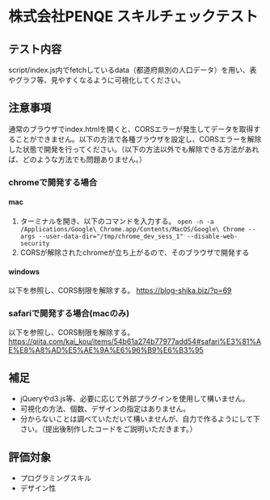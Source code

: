 # 株式会社PENQE スキルチェックテスト

## テスト内容
script/index.js内でfetchしているdata（都道府県別の人口データ）を用い、表やグラフ等、見やすくなるように可視化してください。

## 注意事項
通常のブラウザでindex.htmlを開くと、CORSエラーが発生してデータを取得することができません。以下の方法で各種ブラウザを設定し、CORSエラーを解除した状態で開発を行ってください。（以下の方法以外でも解除できる方法があれば、どのような方法でも問題ありません。）

### chromeで開発する場合

#### mac
1. ターミナルを開き、以下のコマンドを入力する。
`open -n -a /Applications/Google\ Chrome.app/Contents/MacOS/Google\ Chrome --args --user-data-dir="/tmp/chrome_dev_sess_1" --disable-web-security`
2. CORSが解除されたchromeが立ち上がるので、そのブラウザで開発する

#### windows
以下を参照し、CORS制限を解除する。
https://blog-shika.biz/?p=69

### safariで開発する場合(macのみ)
以下を参照し、CORS制限を解除する。
https://qiita.com/kai_kou/items/54b61a274b77977add54#safari%E3%81%AE%E8%A8%AD%E5%AE%9A%E6%96%B9%E6%B3%95

## 補足
- jQueryやd3.js等、必要に応じて外部プラグインを使用して構いません。
- 可視化の方法、個数、デザインの指定はありません。
- 分からないことは調べていただいて構いませんが、自力で作るようにして下さい。（提出後制作したコードをご説明いただきます。）

## 評価対象
- プログラミングスキル
- デザイン性
